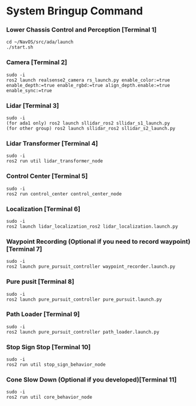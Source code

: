 # System Bringup Command
### Lower Chassis Control and Perception [Terminal 1]
```
cd ~/NavOS/src/ada/launch
./start.sh
```

### Camera [Terminal 2]
```
sudo -i
ros2 launch realsense2_camera rs_launch.py enable_color:=true enable_depth:=true enable_rgbd:=true align_depth.enable:=true enable_sync:=true
```

### Lidar [Terminal 3]
```
sudo -i
(for ada1 only) ros2 launch sllidar_ros2 sllidar_s1_launch.py 
(for other group) ros2 launch sllidar_ros2 sllidar_s2_launch.py
```

### Lidar Transformer [Terminal 4]
```
sudo -i
ros2 run util lidar_transformer_node
```

### Control Center [Terminal 5]
```
sudo -i
ros2 run control_center control_center_node
```

### Localization [Terminal 6]
```
sudo -i
ros2 launch lidar_localization_ros2 lidar_localization.launch.py
```

### Waypoint Recording (Optional if you need to record waypoint) [Terminal 7]
```
sudo -i
ros2 launch pure_pursuit_controller waypoint_recorder.launch.py
```

### Pure pusit [Terminal 8]
```
sudo -i
ros2 launch pure_pursuit_controller pure_pursuit.launch.py
```

### Path Loader [Terminal 9]
```
sudo -i
ros2 launch pure_pursuit_controller path_loader.launch.py
```

### Stop Sign Stop [Terminal 10]
```
sudo -i
ros2 run util stop_sign_behavior_node
```

### Cone Slow Down (Optional if you developed)[Terminal 11]
```
sudo -i
ros2 run util core_behavior_node
```
